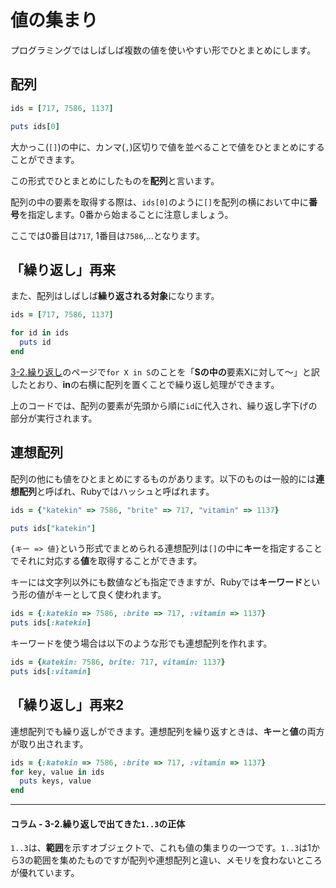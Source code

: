 # 値の集まり

プログラミングではしばしば複数の値を使いやすい形でひとまとめにします。

## 配列

```ruby
ids = [717, 7586, 1137]

puts ids[0]
```

大かっこ(`[]`)の中に、カンマ(`,`)区切りで値を並べることで値をひとまとめにすることができます。

この形式でひとまとめにしたものを**配列**と言います。

配列の中の要素を取得する際は、`ids[0]`のように`[]`を配列の横において中に**番号**を指定します。0番から始まることに注意しましょう。

ここでは0番目は`717`, 1番目は`7586`,...となります。

## 「繰り返し」再来

また、配列はしばしば**繰り返される対象**になります。

```ruby
ids = [717, 7586, 1137]

for id in ids
  puts id
end
```

[3-2.繰り返し](./3-2.繰り返し.html)のページで`for X in S`のことを「**Sの中の**要素Xに対して～」と訳したとおり、**in**の右横に配列を置くことで繰り返し処理ができます。

上のコードでは、配列の要素が先頭から順に`id`に代入され、繰り返し字下げの部分が実行されます。

## 連想配列

配列の他にも値をひとまとめにするものがあります。以下のものは一般的には**連想配列**と呼ばれ、Rubyではハッシュと呼ばれます。

```ruby
ids = {"katekin" => 7586, "brite" => 717, "vitamin" => 1137}

puts ids["katekin"]
```

`{キー => 値}`という形式でまとめられる連想配列は`[]`の中に**キー**を指定することでそれに対応する**値**を取得することができます。

キーには文字列以外にも数値なども指定できますが、Rubyでは**キーワード**という形の値がキーとして良く使われます。

```ruby
ids = {:katekin => 7586, :brite => 717, :vitamin => 1137}
puts ids[:katekin]
```

キーワードを使う場合は以下のような形でも連想配列を作れます。

```ruby
ids = {katekin: 7586, brite: 717, vitamin: 1137}
puts ids[:vitamin]
```


## 「繰り返し」再来2

連想配列でも繰り返しができます。連想配列を繰り返すときは、**キー**と**値**の両方が取り出されます。

```ruby
ids = {:katekin => 7586, :brite => 717, :vitamin => 1137}
for key, value in ids
  puts keys, value
end
```

---

#### コラム - 3-2.繰り返しで出てきた`1..3`の正体

`1..3`は、**範囲**を示すオブジェクトで、これも値の集まりの一つです。`1..3`は1から3の範囲を集めたものですが配列や連想配列と違い、メモリを食わないところが優れています。
